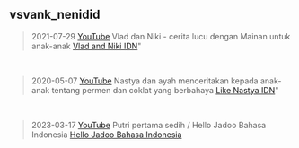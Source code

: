 ## vsvank_nenidid
> 2021-07-29 [YouTube](https://youtu.be/ktzqc7aw4F4) Vlad dan Niki - cerita lucu dengan Mainan untuk anak-anak [Vlad and Niki IDN](https://m.youtube.com/@vladandnikidn)"
<br>

> 2020-05-07 [YouTube](https://youtu.be/n6L-uZFCgLY) Nastya dan ayah menceritakan kepada anak-anak tentang permen dan coklat yang berbahaya [Like Nastya IDN](https://m.youtube.com/@LikeNastya_IDN)"
<br>

> 2023-03-17 [YouTube](https://youtu.be/Dj7cjKyNHyk) Putri pertama sedih / Hello Jadoo Bahasa Indonesia
[Hello Jadoo Bahasa Indonesia ](https://m.youtube.com/@LikeNastya_IDN)
